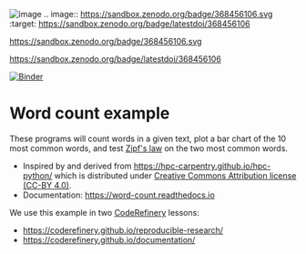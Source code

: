 ![image](https://user-images.githubusercontent.com/60348665/118622935-6cb7d680-b7d0-11eb-8d3a-01fd6dd1856a.png)
.. image:: https://sandbox.zenodo.org/badge/368456106.svg
   :target: https://sandbox.zenodo.org/badge/latestdoi/368456106

https://sandbox.zenodo.org/badge/368456106.svg



https://sandbox.zenodo.org/badge/latestdoi/368456106


[![Binder](https://mybinder.org/badge_logo.svg)](https://mybinder.org/v2/gh/coderefinery/word-count/HEAD)

# Word count example

These programs will count words in a given text, plot a bar chart of the 10
most common words, and test [Zipf's
law](https://en.wikipedia.org/wiki/Zipf%27s_law) on the two most common words.

- Inspired by and derived from https://hpc-carpentry.github.io/hpc-python/
  which is distributed under
  [Creative Commons Attribution license (CC-BY 4.0)](https://creativecommons.org/licenses/by/4.0/).
- Documentation: https://word-count.readthedocs.io

We use this example in two [CodeRefinery](https://coderefinery.org/) lessons:
- https://coderefinery.github.io/reproducible-research/
- https://coderefinery.github.io/documentation/

